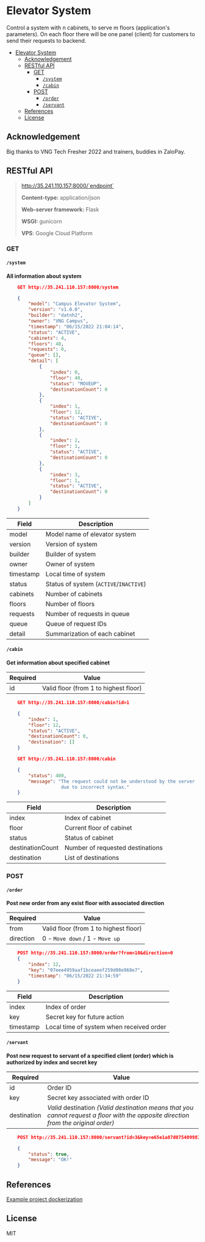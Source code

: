 # Elevator System
Control a system with n cabinets, to serve m floors (application's parameters).
On each floor there will be one panel (client) for customers to send their requests to backend.

- [Elevator System](#elevator-system)
  - [Acknowledgement](#acknowledgement)
  - [RESTful API](#restful-api)
    - [GET](#get)
      - [`/system`](#system)
      - [`/cabin`](#cabin)
    - [POST](#post)
      - [`/order`](#order)
      - [`/servant`](#servant)
  - [References](#references)
  - [License](#license)

## Acknowledgement
Big thanks to VNG Tech Fresher 2022 and trainers, buddies in ZaloPay.

## RESTful API
> http://35.241.110.157:8000/`endpoint`
> 
> **Content-type:** application/json
> 
> **Web-server framework:** Flask
>
> **WSGI:** gunicorn
> 
> **VPS**: Google Cloud Platform

### GET
#### `/system`

**All information about system**

```JSON
    GET http://35.241.110.157:8000/system

    {
        "model": "Campus Elevator System",
        "version": "v1.0.0",
        "builder": "datnh2",
        "owner": "VNG Campus",
        "timestamp": "06/15/2022 21:04:14",
        "status": "ACTIVE",
        "cabinets": 4,
        "floors": 40,
        "requests": 0,
        "queue": [],
        "detail": [
            {
                "index": 0,
                "floor": 40,
                "status": "MOVEUP",
                "destinationCount": 0
            },
            {
                "index": 1,
                "floor": 12,
                "status": "ACTIVE",
                "destinationCount": 0
            },
            {
                "index": 2,
                "floor": 1,
                "status": "ACTIVE",
                "destinationCount": 0
            },
            {
                "index": 3,
                "floor": 1,
                "status": "ACTIVE",
                "destinationCount": 0
            }
        ]
    }
```

| Field     | Description                            |
| --------- | -------------------------------------- |
| model     | Model name of elevator system          |
| version   | Version of system                      |
| builder   | Builder of system                      |
| owner     | Owner of system                        |
| timestamp | Local time of system                   |
| status    | Status of system (`ACTIVE`/`INACTIVE`) |
| cabinets  | Number of cabinets                     |
| floors    | Number of floors                       |
| requests  | Number of requests in queue            |
| queue     | Queue of request IDs                   |
| detail    | Summarization of each cabinet          |

#### `/cabin`
**Get information about specified cabinet**

| Required | Value                                 |
| -------- | ------------------------------------- |
| id       | Valid floor (from 1 to highest floor) |

```json
    GET http://35.241.110.157:8000/cabin?id=1

    {
        "index": 1,
        "floor": 12,
        "status": "ACTIVE",
        "destinationCount": 0,
        "destination": []
    }   
```
```json
    GET http://35.241.110.157:8000/cabin

    {
        "status": 400,
        "message": "The request could not be understood by the server 
                    due to incorrect syntax."
    }
```

| Field            | Description                      |
| ---------------- | -------------------------------- |
| index            | Index of cabinet                 |
| floor            | Current floor of cabinet         |
| status           | Status of cabinet                |
| destinationCount | Number of requested destinations |
| destination      | List of destinations             |

### POST
#### `/order`
**Post new order from any exist floor with associated direction**

| Required  | Value                                 |
| --------- | ------------------------------------- |
| from      | Valid floor (from 1 to highest floor) |
| direction | 0 - `Move down` / 1 - `Move up`       |

```json
    POST http://35.241.110.157:8000/order?from=10&direction=0
    {
        "index": 12,
        "key": "07eee4959aaf1bceaeef259d08e968e7",
        "timestamp": "06/15/2022 21:34:59"
    }
```

| Field     | Description                              |
| --------- | ---------------------------------------- |
| index     | Index of order                           |
| key       | Secret key for future action             |
| timestamp | Local time of system when received order |

#### `/servant`
**Post new request to servant of a specified client (order) which is authorized by index and secret key**

| Required    | Value                                                                                                                               |
| ----------- | ----------------------------------------------------------------------------------------------------------------------------------- |
| id          | Order ID                                                                                                                            |
| key         | Secret key associated with order ID                                                                                                 |
| destination | *Valid* destination *(Valid destination means that you cannot request a floor with the opposite direction from the original order)* |

```json
    POST http://35.241.110.157:8000/servant?id=3&key=e65e1a87d075409983fc9dc81a594493&destination=20

    {
        "status": true,
        "message": "OK!"
    }
```

## References

[Example project dockerization](https://github.com/vimentor-com/pythonbackenddemo/tree/6-gunicorn-flask)

## License
MIT